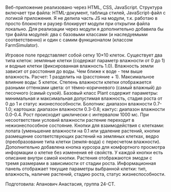 Веб-приложение реализовано через HTML, CSS, JavaScript. Структура включает три файла: HTML-документ, таблица стилей, JavaScript-файл с логикой приложения. 
Я не делила часть JS на модули, т.к. работаю в просто блокноте и раузер блокирует модули при открытии файла локально.
Для реализации через модули я дополнительно добавила бы три файла модулей: два с базовыми классами (и наследуемыми соответственно) и один с самим функционалом (классом FarmSimulator).

Игровое поле представляет собой сетку 10×10 клеток. Существует два типа клеток: земляные клетки (содержат параметр влажности от 0 до 1) и водные клетки (фиксированная влажность 1.0). 
Влажность земли зависит от расстояния до воды. Чем ближе к воде - тем выше влажность. Расчет: 1 разделить на (расстояние + 1).
Максимальное влияние воды: 5 клеток.
Степень влажности клетки отображается разными оттенками цвета: от тёмно-коричневого (самый влажный) до песочного (самый сухой).
Базовый класс Plant содержит параметры: минимальная и максимальная допустимая влажность, стадия роста от 0 до 1 и статус жизнеспособности. 
Болотник: диапазон влажности 0.7-1.0; картошка: диапазон влажности 0.3-0.8; кактус: диапазон влажности 0.0-0.4. 
Рост происходит циклически с интервалом 1000 мс. При несоответствии условий влажности растение переходит в нежизнеспособное состояние.
Кнопки для взаимодействия с клетками: лопата (уменьшение влажности на 0.1 или удаление растений, кнопки размещение соответствующих растений на земляных клетках, ведро (преобразование типа клетки (земля-вода) с пересчетом влажности).
Дополнительно добавлена кнопка курсора для комфортного просмотра информации о клетке без изменения её свойств. 
У каждой кнопки есть описание внутри самой кнопки.
Растения отображаются эмодзи с тремя размерами в зависимости от стадии роста.
Информационная панель отображает текущие параметры выбранной клетки: тип, влажность, наличие растений, стадию роста, статус жизнеспособности.

Подготовила: Апанович Анастасия, группа 24-СТ.
